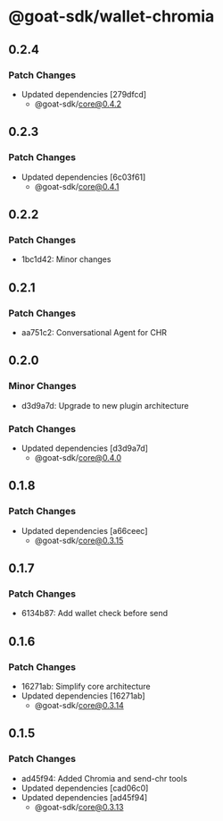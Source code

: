 # @goat-sdk/wallet-chromia

## 0.2.4

### Patch Changes

- Updated dependencies [279dfcd]
  - @goat-sdk/core@0.4.2

## 0.2.3

### Patch Changes

- Updated dependencies [6c03f61]
  - @goat-sdk/core@0.4.1

## 0.2.2

### Patch Changes

- 1bc1d42: Minor changes

## 0.2.1

### Patch Changes

- aa751c2: Conversational Agent for CHR

## 0.2.0

### Minor Changes

- d3d9a7d: Upgrade to new plugin architecture

### Patch Changes

- Updated dependencies [d3d9a7d]
  - @goat-sdk/core@0.4.0

## 0.1.8

### Patch Changes

- Updated dependencies [a66ceec]
  - @goat-sdk/core@0.3.15

## 0.1.7

### Patch Changes

- 6134b87: Add wallet check before send

## 0.1.6

### Patch Changes

- 16271ab: Simplify core architecture
- Updated dependencies [16271ab]
  - @goat-sdk/core@0.3.14

## 0.1.5

### Patch Changes

- ad45f94: Added Chromia and send-chr tools
- Updated dependencies [cad06c0]
- Updated dependencies [ad45f94]
  - @goat-sdk/core@0.3.13

